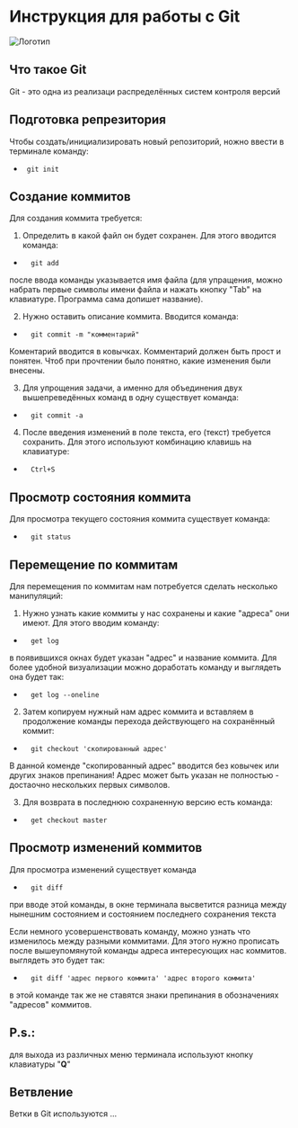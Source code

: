 # **Инструкция для работы с Git**

![Логотип](Git_icon.svg.jpg)

## Что такое Git

Git - это одна из реализаци распределённых систем контроля версий

## Подготовка репрезитория

Чтобы создать/инициализировать новый репозиторий, ножно ввести в терминале команду:
*      git init 

## Создание коммитов

Для создания коммита требуется:

1. Определить в какой файл он будет сохранен. Для этого вводится команда: 
*       git add
после ввода команды указывается имя файла (для упращения, можно набрать первые символы имени файла и нажать кнопку "Tab" на клавиатуре. Программа сама допишет название).

2. Нужно оставить описание коммита. Вводится команда:
*       git commit -m "комментарий"
Коментарий вводится в ковычках. Комментарий должен быть прост и понятен. Чтоб при прочтении было понятно, какие изменения были внесены.

3. Для упрощения задачи, а именно для объединения двух вышепреведённых команд в одну существует команда:
*       git commit -a

4. После введения изменений в поле текста, его (текст) требуется сохранить. Для этого используют комбинацию клавишь на клавиатуре:
*       Ctrl+S
## Просмотр состояния коммита

Для просмотра текущего состояния коммита существует команда:
*       git status

## Перемещение по коммитам

Для перемещения по коммитам нам потребуется сделать несколько манипуляций:
1. Нужно узнать какие коммиты у нас сохранены и какие "адреса" они имеют. Для этого вводим команду:
*       get log
в появившихся окнах будет указан "адрес" и название коммита. Для более удобной визуализации можно доработать команду и выглядеть она будет так:
*       get log --oneline

2. Затем копируем нужный нам адрес коммита и вставляем в продолжение команды перехода действующего на сохранённый коммит:
*       git checkout 'скопированный адрес'
В данной коменде "скопированный адрес" вводится без ковычек или других знаков препинания! Адрес может быть указан не полностью - достаочно нескольких первых символов.

3. Для возврата в последнюю сохраненную версию есть команда:
*       get checkout master

## Просмотр изменений коммитов

Для просмотра изменений существует команда 
*       git diff
при вводе этой команды, в окне терминала высветится разница между нынешним состоянием и состоянием последнего сохранения текста

Если немного усовершенствовать команду, можно узнать что изменилось между разными коммитами. Для этого нужно прописать после вышеупомянутой команды адреса интересующих нас коммитов. выглядеть это будет так:
*       git diff 'адрес первого коммита' 'адрес второго коммита'
в этой команде так же не ставятся знаки препинания в обозначениях "адресов" коммитов.

## P.s.: 
для выхода из различных меню терминала используют кнопку клавиатуры "**Q**"

## Ветвление

Ветки в Git используются ... 






